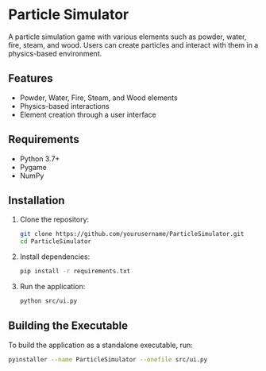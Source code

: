 # Particle Simulator   
        
A particle simulation game with various elements such as powder, water, fire, steam, and wood. Users can create particles and interact with them in a physics-based environment.                 
   
## Features                           
                  
- Powder, Water, Fire, Steam, and Wood elements    
- Physics-based interactions           
- Element creation through a user interface
    
## Requirements

- Python 3.7+
- Pygame
- NumPy

## Installation

1. Clone the repository:
    ```bash
    git clone https://github.com/yourusername/ParticleSimulator.git
    cd ParticleSimulator
    ```

2. Install dependencies:
    ```bash
    pip install -r requirements.txt
    ```

3. Run the application:
    ```bash
    python src/ui.py
    ```

## Building the Executable

To build the application as a standalone executable, run:
```bash
pyinstaller --name ParticleSimulator --onefile src/ui.py
